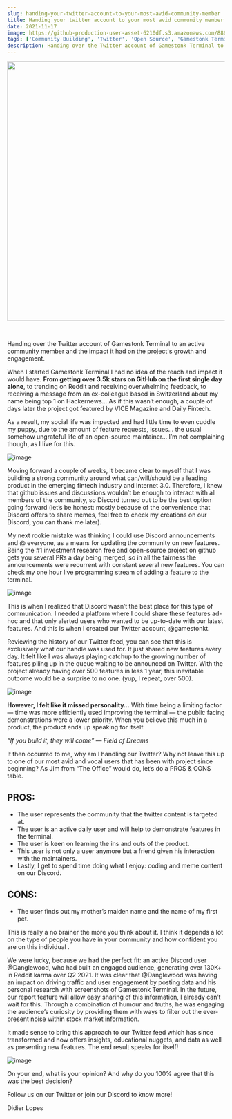 ```yaml
---
slug: handing-your-twitter-account-to-your-most-avid-community-member
title: Handing your twitter account to your most avid community member
date: 2021-11-17
image: https://github-production-user-asset-6210df.s3.amazonaws.com/88618738/280497451-edb5650f-8c33-4f81-8df5-eb4ee4d48166.png
tags: ['Community Building', 'Twitter', 'Open Source', 'Gamestonk Terminal']
description: Handing over the Twitter account of Gamestonk Terminal to an active community member and the impact it had on the project's growth and engagement.
---
```


<p align="center">
    <img width="600" src="https://github-production-user-asset-6210df.s3.amazonaws.com/88618738/280497451-edb5650f-8c33-4f81-8df5-eb4ee4d48166.png"/>
</p>

<br />

Handing over the Twitter account of Gamestonk Terminal to an active community member and the impact it had on the project's growth and engagement.

<!-- truncate -->

<div style={{borderTop: '1px solid #21af90', margin: '1.5em 0'}} />

When I started Gamestonk Terminal I had no idea of the reach and impact it would have. **From getting over 3.5k stars on GitHub on the first single day alone**, to trending on Reddit and receiving overwhelming feedback, to receiving a message from an ex-colleague based in Switzerland about my name being top 1 on Hackernews… As if this wasn’t enough, a couple of days later the project got featured by VICE Magazine and Daily Fintech.

As a result, my social life was impacted and had little time to even cuddle my puppy, due to the amount of feature requests, issues… the usual somehow ungrateful life of an open-source maintainer… I’m not complaining though, as I live for this.

![image](https://github.com/Meg1211/my-website/assets/88618738/4cede88f-3d77-4457-ad21-ea68a40b3b20)

Moving forward a couple of weeks, it became clear to myself that I was building a strong community around what can/will/should be a leading product in the emerging fintech industry and Internet 3.0. Therefore, I knew that github issues and discussions wouldn’t be enough to interact with all members of the community, so Discord turned out to be the best option going forward (let’s be honest: mostly because of the convenience that Discord offers to share memes, feel free to check my creations on our Discord, you can thank me later).

My next rookie mistake was thinking I could use Discord announcements and @ everyone, as a means for updating the community on new features. Being the #1 investment research free and open-source project on github gets you several PRs a day being merged, so in all the fairness the announcements were recurrent with constant several new features. You can check my one hour live programming stream of adding a feature to the terminal.

![image](https://github.com/Meg1211/my-website/assets/88618738/6ec95ad8-3fc8-4c16-9fd3-ca07e305270d)

This is when I realized that Discord wasn’t the best place for this type of communication. I needed a platform where I could share these features ad-hoc and that only alerted users who wanted to be up-to-date with our latest features. And this is when I created our Twitter account, @gamestonkt.

Reviewing the history of our Twitter feed, you can see that this is exclusively what our handle was used for. It just shared new features every day. It felt like I was always playing catchup to the growing number of features piling up in the queue waiting to be announced on Twitter. With the project already having over 500 features in less 1 year, this inevitable outcome would be a surprise to no one. (yup, I repeat, over 500).

![image](https://github.com/Meg1211/my-website/assets/88618738/1259b899-af0d-4b21-af6e-755408668956)

**However, I felt like it missed personality…** With time being a limiting factor — time was more efficiently used improving the terminal — the public facing demonstrations were a lower priority. When you believe this much in a product, the product ends up speaking for itself.

_“If you build it, they will come” — Field of Dreams_

It then occurred to me, why am I handling our Twitter? Why not leave this up to one of our most avid and vocal users that has been with project since beginning? As Jim from “The Office” would do, let’s do a PROS & CONS table.

## PROS:

- The user represents the community that the twitter content is targeted at.
- The user is an active daily user and will help to demonstrate features in the terminal.
- The user is keen on learning the ins and outs of the product.
- This user is not only a user anymore but a friend given his interaction with the maintainers.
- Lastly, I get to spend time doing what I enjoy: coding and meme content on our Discord.

## CONS:

- The user finds out my mother’s maiden name and the name of my first pet.

This is really a no brainer the more you think about it. I think it depends a lot on the type of people you have in your community and how confident you are on this individual .

We were lucky, because we had the perfect fit: an active Discord user @Danglewood, who had built an engaged audience, generating over 130K+ in Reddit karma over Q2 2021. It was clear that @Danglewood was having an impact on driving traffic and user engagement by posting data and his personal research with screenshots of Gamestonk Terminal. In the future, our report feature will allow easy sharing of this information, I already can’t wait for this. Through a combination of humour and truths, he was engaging the audience’s curiosity by providing them with ways to filter out the ever-present noise within stock market information.

It made sense to bring this approach to our Twitter feed which has since transformed and now offers insights, educational nuggets, and data as well as presenting new features. The end result speaks for itself!

![image](https://github.com/Meg1211/my-website/assets/88618738/edb5650f-8c33-4f81-8df5-eb4ee4d48166)

On your end, what is your opinion? And why do you 100% agree that this was the best decision?

Follow us on our Twitter or join our Discord to know more!

Didier Lopes
